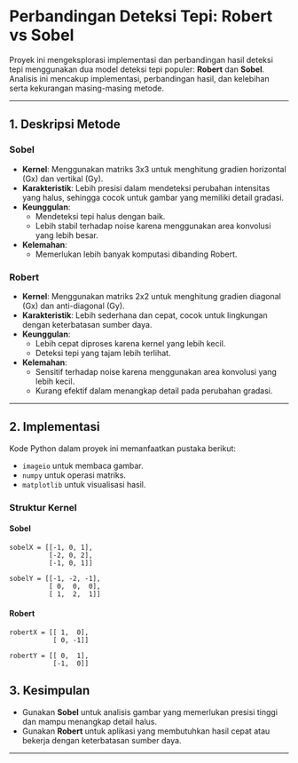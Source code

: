 # Perbandingan Deteksi Tepi: Robert vs Sobel

Proyek ini mengeksplorasi implementasi dan perbandingan hasil deteksi tepi menggunakan dua model deteksi tepi populer: **Robert** dan **Sobel**. Analisis ini mencakup implementasi, perbandingan hasil, dan kelebihan serta kekurangan masing-masing metode.

---

## 1. Deskripsi Metode

### Sobel

- **Kernel**: Menggunakan matriks 3x3 untuk menghitung gradien horizontal (Gx) dan vertikal (Gy).
- **Karakteristik**: Lebih presisi dalam mendeteksi perubahan intensitas yang halus, sehingga cocok untuk gambar yang memiliki detail gradasi.
- **Keunggulan**:
  - Mendeteksi tepi halus dengan baik.
  - Lebih stabil terhadap noise karena menggunakan area konvolusi yang lebih besar.
- **Kelemahan**:
  - Memerlukan lebih banyak komputasi dibanding Robert.

### Robert

- **Kernel**: Menggunakan matriks 2x2 untuk menghitung gradien diagonal (Gx) dan anti-diagonal (Gy).
- **Karakteristik**: Lebih sederhana dan cepat, cocok untuk lingkungan dengan keterbatasan sumber daya.
- **Keunggulan**:
  - Lebih cepat diproses karena kernel yang lebih kecil.
  - Deteksi tepi yang tajam lebih terlihat.
- **Kelemahan**:
  - Sensitif terhadap noise karena menggunakan area konvolusi yang lebih kecil.
  - Kurang efektif dalam menangkap detail pada perubahan gradasi.

---

## 2. Implementasi

Kode Python dalam proyek ini memanfaatkan pustaka berikut:

- `imageio` untuk membaca gambar.
- `numpy` untuk operasi matriks.
- `matplotlib` untuk visualisasi hasil.

### Struktur Kernel

#### Sobel

```plaintext
sobelX = [[-1, 0, 1],
          [-2, 0, 2],
          [-1, 0, 1]]

sobelY = [[-1, -2, -1],
          [ 0,  0,  0],
          [ 1,  2,  1]]
```

#### Robert

```plaintext
robertX = [[ 1,  0],
           [ 0, -1]]

robertY = [[ 0,  1],
           [-1,  0]]
```

## 3. Kesimpulan

- Gunakan **Sobel** untuk analisis gambar yang memerlukan presisi tinggi dan mampu menangkap detail halus.
- Gunakan **Robert** untuk aplikasi yang membutuhkan hasil cepat atau bekerja dengan keterbatasan sumber daya.

---

